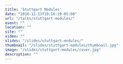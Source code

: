 ```yaml
---
title: 'Stuttgart Modules'
date: "2018-12-13T19:16:10-05:00"
url: "/talks/stuttgart-modules/"
event: ""
location: ""
site: ""
video: ""
slides: "/slides/stuttgart-modules/"
thumbnail: "/slides/stuttgart-modules/thumbnail.jpg"
image: "/slides/stuttgart-modules/cover.jpg"
description: ""
---
```

